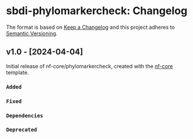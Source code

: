 # sbdi-phylomarkercheck: Changelog

The format is based on [Keep a Changelog](https://keepachangelog.com/en/1.0.0/)
and this project adheres to [Semantic Versioning](https://semver.org/spec/v2.0.0.html).

## v1.0 - [2024-04-04]

Initial release of nf-core/phylomarkercheck, created with the [nf-core](https://nf-co.re/) template.

### `Added`

### `Fixed`

### `Dependencies`

### `Deprecated`
